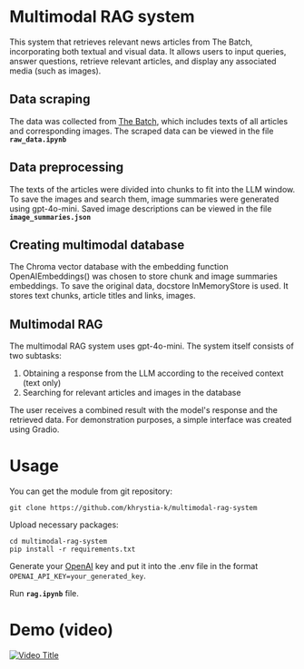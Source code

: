 # Multimodal RAG system

This system that retrieves relevant news articles from The Batch, incorporating both textual and visual data. It allows users to input queries, answer questions, retrieve relevant articles, and display any associated media (such as images). 

## Data scraping
The data was collected from [The Batch](https://www.deeplearning.ai/the-batch/), which includes texts of all articles and corresponding images.
The scraped data can be viewed in the file **`raw_data.ipynb`**

## Data preprocessing
The texts of the articles were divided into chunks to fit into the LLM window. To save the images and search them, image summaries were generated using gpt-4o-mini. Saved image descriptions can be viewed in the file **`image_summaries.json`**

## Creating multimodal database
The Chroma vector database with the embedding function OpenAIEmbeddings() was chosen to store chunk and image summaries embeddings.
To save the original data, docstore InMemoryStore is used. It stores text chunks, article titles and links, images.

## Multimodal RAG

The multimodal RAG system uses gpt-4o-mini. The system itself consists of two subtasks:

1) Obtaining a response from the LLM according to the received context (text only)
2) Searching for relevant articles and images in the database

The user receives a combined result with the model's response and the retrieved data.
For demonstration purposes, a simple interface was created using Gradio. 

# Usage
You can get the module from git repository:
```
git clone https://github.com/khrystia-k/multimodal-rag-system
```
Upload necessary packages:
```
cd multimodal-rag-system
pip install -r requirements.txt
```

Generate your [OpenAI](https://platform.openai.com/) key and put it into the .env file in the format `OPENAI_API_KEY=your_generated_key`.

Run **`rag.ipynb`** file.

# Demo (video)

[![Video Title](https://img.youtube.com/vi/myFQL0PQ-L8/0.jpg)](https://www.youtube.com/watch?v=myFQL0PQ-L8)

